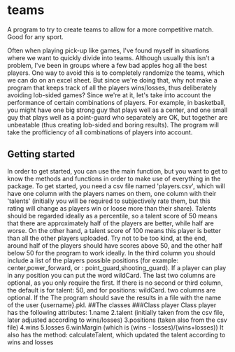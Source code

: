 # teams
A program to try to create teams to allow for a more competitive match. Good for any sport. 

Often when playing pick-up like games, I've found myself in situations where we want to quickly divide into teams. Although usually this isn't a problem, I've been in groups
where a few bad apples hog all the best players. One way to avoid this is to completely randomize the teams, which we can do on an excel sheet. But since we're doing that, 
why not make a program that keeps track of all the players wins/losses, thus deliberately avoiding lob-sided games? Since we're at it, let's take into account the performance 
of certain combinations of players. For example, in basketball, you might have one big strong guy that plays well as a center, and one small guy that plays well as a point-guard
who separately are OK, but together are unbeatable (thus creating lob-sided and boring results). The program will take the profficiency of all combinations of players into account. 

## Getting started 
 In order to get started, you can use the main function, but you want to get to know the methods and functions in order to make use of everything in the package. 
 To get started, you need a csv file named 'players.csv', which will have one column with the players names on them, one column with their 'talents' (initially you will 
 be required to subjectively rate them, but this rating will change as players win or loose more than their share). Talents should be regarded ideally as a percentile, so 
 a talent score of 50 means that there are approximately half of the players are better, while half are worse. On the other hand, a talent score of 100 means this player is
 better than all the other players uploaded. Try not to be too kind, at the end, around half of the players should have scores above 50, and the other half below 50 for the program 
 to work ideally. In the third column you should include a list of the players possible positions (for example: center,power_forward, or : point_guard,shooting_guard). 
 If a player can play in any position you can put the word wildCard. The last two columns are optional, as you only require the first. If there is no second or third column, the
 default is for talent: 50, and for positions: wildCard. 
 two columns are optional. If the 
 The program should save the results in a file with the name of the user {username}.pkl. 
 ##The classes
 ###Class player
 Class player has the following attributes:
 1.name
 2.talent (initially taken from the csv file, later adjusted according to wins/losses)
 3.positions (taken also from the csv file)
 4.wins 
 5.losses
 6.winMargin (which is (wins - losses)/(wins+losses))
 It also has the method: calculateTalent, which updated the talent according to wins and losses
 
 
 

